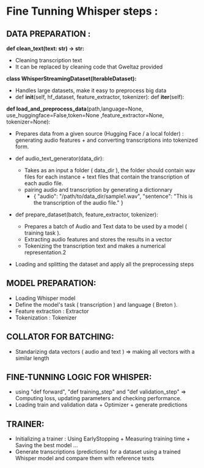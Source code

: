 # Fine Tunning Whisper steps :

## DATA PREPARATION :

**def clean_text(text: str) -> str:**
- Cleaning transcription text
- It can be replaced by cleaning code that Gweltaz provided


**class WhisperStreamingDataset(IterableDataset):**
- Handles large datasets, make it easy to preprocess big data
- def __init__(self, hf_dataset, feature_extractor, tokenizer):
   def __iter__(self):
   
**def load_and_preprocess_data**(path,language=None, use_huggingface=False,token=None ,feature_extractor=None, tokenizer=None):
 - Prepares data from a given source (Hugging Face / a local folder) : generating audio features + and converting transcriptions into tokenized form.

 - def audio_text_generator(data_dir):
    - Takes as an input a folder ( data_dir ), the folder should contain wav files for each instance + text files that contain
    the transcription of each audio file.
   - pairing audio and transcription by generating a dictionnary
     - {
         "audio": "/path/to/data_dir/sample1.wav",
         "sentence": "This is the transcription of the audio file."
       }
      
 - def prepare_dataset(batch, feature_extractor, tokenizer):
    - Prepares a batch of Audio and Text data to be used by a model ( training task ).
    - Extracting audio features and stores the results in a vector
    - Tokenizing the transcription text and makes a numerical representation.2
    
 - Loading and splitting the dataset and apply all the preprocessing steps
 
## MODEL PREPARATION:
- Loading Whisper model
- Define the model's task ( transcription ) and language ( Breton ).
- Feature extraction : Extractor
- Tokenization : Tokenizer

## COLLATOR FOR BATCHING:
- Standarizing data vectors ( audio and text ) => making all vectors with a similar length

## FINE-TUNNING LOGIC FOR WHISPER:
- using "def forward", "def training_step" and "def validation_step"  => Computing loss, updating parameters and checking
performance.
- Loading train and validation data + Optimizer + generate predictions

## TRAINER:
- Initializing a trainer : Using EarlyStopping + Measuring training time + Saving the best model ...
- Generate transcriptions (predictions) for a dataset using a trained Whisper model and compare them with reference texts
